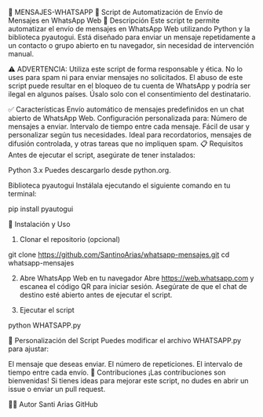 📲 MENSAJES-WHATSAPP 🚀
Script de Automatización de Envío de Mensajes en WhatsApp Web
📄 Descripción
Este script te permite automatizar el envío de mensajes en WhatsApp Web utilizando Python y la biblioteca pyautogui. Está diseñado para enviar un mensaje repetidamente a un contacto o grupo abierto en tu navegador, sin necesidad de intervención manual.

⚠️ ADVERTENCIA: Utiliza este script de forma responsable y ética. No lo uses para spam ni para enviar mensajes no solicitados. El abuso de este script puede resultar en el bloqueo de tu cuenta de WhatsApp y podría ser ilegal en algunos países. Úsalo solo con el consentimiento del destinatario.

✅ Características
Envío automático de mensajes predefinidos en un chat abierto de WhatsApp Web.
Configuración personalizada para:
Número de mensajes a enviar.
Intervalo de tiempo entre cada mensaje.
Fácil de usar y personalizar según tus necesidades.
Ideal para recordatorios, mensajes de difusión controlada, y otras tareas que no impliquen spam.
📋 Requisitos
Antes de ejecutar el script, asegúrate de tener instalados:

Python 3.x
Puedes descargarlo desde python.org.

Biblioteca pyautogui
Instálala ejecutando el siguiente comando en tu terminal:

pip install pyautogui

🚀 Instalación y Uso
1. Clonar el repositorio (opcional)

git clone https://github.com/SantinoArias/whatsapp-mensajes.git
cd whatsapp-mensajes

2. Abre WhatsApp Web en tu navegador
Abre https://web.whatsapp.com y escanea el código QR para iniciar sesión.
Asegúrate de que el chat de destino esté abierto antes de ejecutar el script.

3. Ejecutar el script

python WHATSAPP.py

🔧 Personalización del Script
Puedes modificar el archivo WHATSAPP.py para ajustar:

El mensaje que deseas enviar.
El número de repeticiones.
El intervalo de tiempo entre cada envío.
🙌 Contribuciones
¡Las contribuciones son bienvenidas! Si tienes ideas para mejorar este script, no dudes en abrir un issue o enviar un pull request.

🧑‍💻 Autor
Santi Arias
GitHub

